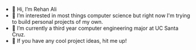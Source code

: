 - 👋 Hi, I’m Rehan Ali
- 👀 I’m interested in most things computer science but right now I'm trying to build personal projects of my own.
- 🌱 I’m currently a third year computer engineering major at UC Santa Cruz.
- 💞️ If you have any cool project ideas, hit me up!

<!---
rali7196/rali7196 is a ✨ special ✨ repository because its `README.md` (this file) appears on your GitHub profile.
You can click the Preview link to take a look at your changes.
--->
